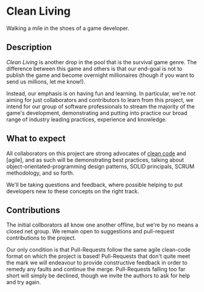 # Clean Living

Walking a mile in the shoes of a game developer.

## Description

_Clean Living_ is another drop in the pool that is the survival game genre.  The difference between this game and others is that our end-goal is not to publish the game and become overnight millionaires (though if you want to send us millions, let me know!).

Instead, our emphasis is on having fun and learning. In particular, we're not aiming for just collaborators and contributors to learn from this project, we intend for our group of software professionals to stream the majority of the game's development, demonstrating and putting into practice our broad range of industry leading practices, experience and knowledge.

## What to expect

All collaborators on this project are strong advocates of [clean code] and [agile], and as such will be demonstrating best practices, talking about object-orientated-programming design patterns, SOLID principals, SCRUM methodology, and so forth.

We'll be taking questions and feedback, where possible helping to put developers new to these concepts on the right track.

## Contributions

The initial collborators all know one another offline, but we're by no means a closed net group. We remain open to suggestions and pull-request contributions to the project.

Our only condition is that Pull-Requests follow the same agile clean-code format on which the project is based!  Pull-Requests that don't quite meet the mark we will endeavour to provide constructive feedback in order to remedy any faults and continue the merge.  Pull-Requests falling too far short will simply be declined, though we invite the authors to ask for help and try again.

  [clean code]: http://www.amazon.co.uk/Clean-Code-Handbook-Software-Craftsmanship/dp/0132350882
